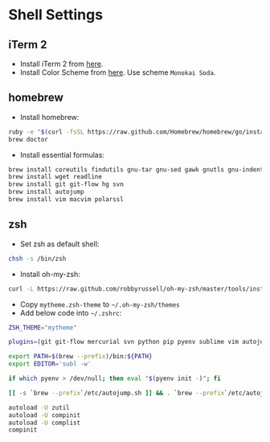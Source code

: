 Shell Settings
==============

## iTerm 2

* Install iTerm 2 from [here](http://www.iterm2.com/).
* Install Color Scheme from [here](https://github.com/mbadolato/iTerm2-Color-Schemes). Use scheme `Monokai Soda`.

## homebrew

* Install homebrew:

```bash
ruby -e "$(curl -fsSL https://raw.github.com/Homebrew/homebrew/go/install)"
brew doctor
```

* Install essential formulas:

```bash
brew install coreutils findutils gnu-tar gnu-sed gawk gnutls gnu-indent gnu-getopt
brew install wget readline
brew install git git-flow hg svn
brew install autojump
brew install vim macvim polarssl
```

## zsh

* Set zsh as default shell:

```bash
chsh -s /bin/zsh
```

* Install oh-my-zsh:

```bash
curl -L https://raw.github.com/robbyrussell/oh-my-zsh/master/tools/install.sh | sh
```

* Copy `mytheme.zsh-theme` to `~/.oh-my-zsh/themes`
* Add below code into `~/.zshrc`:

```bash
ZSH_THEME="mytheme"

plugins=(git git-flow mercurial svn python pip pyenv sublime vim autojump colored-man brew osx)

export PATH=$(brew --prefix)/bin:${PATH}
export EDITOR='subl -w'

if which pyenv > /dev/null; then eval "$(pyenv init -)"; fi

[[ -s `brew --prefix`/etc/autojump.sh ]] && . `brew --prefix`/etc/autojump.sh

autoload -U zutil
autoload -U compinit
autoload -U complist
compinit
```
